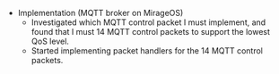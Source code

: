 - Implementation (MQTT broker on MirageOS)
  - Investigated which MQTT control packet I must implement, and found that I must 14 MQTT control packets to support the lowest QoS level.
  - Started implementing packet handlers for the 14 MQTT control packets.
